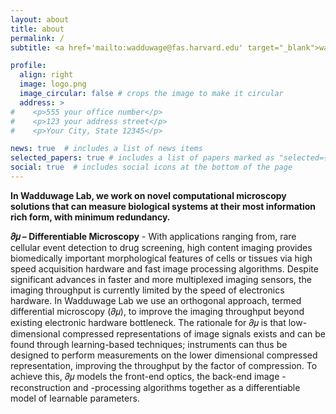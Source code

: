 ```yaml
---
layout: about
title: about
permalink: /
subtitle: <a href='mailto:wadduwage@fas.harvard.edu' target="_blank">wadduwage@fas.harvard.edu</a>, <a href='https://twitter.com/nawodya' target='_blank'>twitter | @nawodya</a>

profile:
  align: right
  image: logo.png
  image_circular: false # crops the image to make it circular
  address: >
#    <p>555 your office number</p>
#    <p>123 your address street</p>
#    <p>Your City, State 12345</p>

news: true  # includes a list of news items
selected_papers: true # includes a list of papers marked as "selected={true}"
social: true  # includes social icons at the bottom of the page
---
```

<b>In Wadduwage Lab, we work on novel computational microscopy solutions that can measure biological systems at their most information rich form, with minimum redundancy.</b>

<b>𝜕𝜇 – Differentiable Microscopy</b> - With applications ranging from, rare cellular event detection to drug screening, high content imaging provides biomedically important morphological features of cells or tissues via high speed acquisition hardware and fast image processing algorithms. Despite significant advances in faster and more multiplexed imaging sensors, the imaging throughput is currently limited by the speed of electronics hardware. In Wadduwage Lab we use an orthogonal approach, termed differential microscopy (𝜕𝜇), to improve the imaging throughput beyond existing electronic hardware bottleneck. The rationale for 𝜕𝜇 is that low-dimensional compressed representations of image signals exists and can be found through learning-based techniques; instruments can thus be designed to perform measurements on the lower dimensional compressed representation, improving the throughput by the factor of compression. To achieve this, 𝜕𝜇 models the front-end optics, the back-end image -reconstruction and -processing algorithms together as a differentiable model of learnable parameters.

<!-- Write your biography here. Tell the world about yourself. Link to your favorite [subreddit](http://reddit.com). You can put a picture in, too. The code is already in, just name your picture `prof_pic.jpg` and put it in the `img/` folder.

Put your address / P.O. box / other info right below your picture. You can also disable any these elements by editing `profile` property of the YAML header of your `_pages/about.md`. Edit `_bibliography/papers.bib` and Jekyll will render your [publications page](/al-folio/publications/) automatically.

Link to your social media connections, too. This theme is set up to use [Font Awesome icons](http://fortawesome.github.io/Font-Awesome/) and [Academicons](https://jpswalsh.github.io/academicons/), like the ones below. Add your Facebook, Twitter, LinkedIn, Google Scholar, or just disable all of them.>-->
